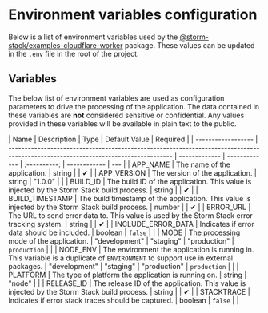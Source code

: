 <!-- Generated by Storm Stack -->

# Environment variables configuration

Below is a list of environment variables used by the
[@storm-stack/examples-cloudflare-worker](https://www.npmjs.com/package/@storm-stack/examples-cloudflare-worker)
package. These values can be updated in the `.env` file in the root of the
project.

## Variables

The below list of environment variables are used as configuration parameters to
drive the processing of the application. The data contained in these variables
are **not** considered sensitive or confidential. Any values provided in these
variables will be available in plain text to the public.

| Name               | Description                                                                                                                       | Type          | Default Value |   Required   |
| ------------------ | --------------------------------------------------------------------------------------------------------------------------------- | ------------- | ------------- | :----------: | ------------ | --- |
| APP_NAME           | The name of the application.                                                                                                      | string        |               |      ✔      |
| APP_VERSION        | The version of the application.                                                                                                   | string        | "1.0.0"       |              |
| BUILD_ID           | The build ID of the application. This value is injected by the Storm Stack build process.                                         | string        |               |      ✔      |
| BUILD_TIMESTAMP    | The build timestamp of the application. This value is injected by the Storm Stack build process.                                  | number        |               |      ✔      |
| ERROR_URL          | The URL to send error data to. This value is used by the Storm Stack error tracking system.                                       | string        |               |      ✔      |
| INCLUDE_ERROR_DATA | Indicates if error data should be included.                                                                                       | boolean       | `false`       |              |
| MODE               | The processing mode of the application.                                                                                           | "development" | "staging"     | "production" | `production` |     |
| NODE_ENV           | The environment the application is running in. This variable is a duplicate of `ENVIRONMENT` to support use in external packages. | "development" | "staging"     | "production" | `production` |     |
| PLATFORM           | The type of platform the application is running on.                                                                               | string        | "node"        |              |
| RELEASE_ID         | The release ID of the application. This value is injected by the Storm Stack build process.                                       | string        |               |      ✔      |
| STACKTRACE         | Indicates if error stack traces should be captured.                                                                               | boolean       | `false`       |              |
